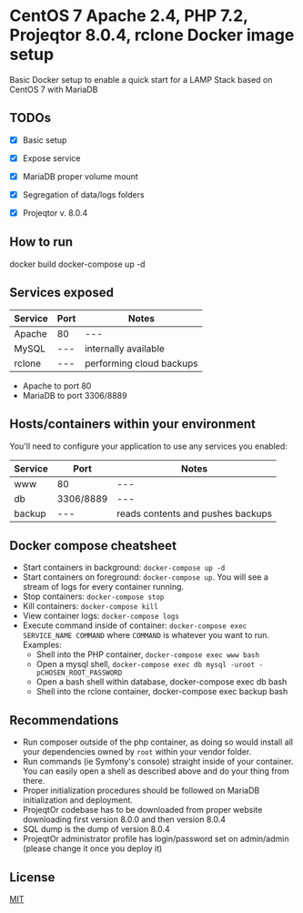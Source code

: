 # CentOS 7 Apache 2.4, PHP 7.2, Projeqtor 8.0.4, rclone Docker image setup

Basic Docker setup to enable a quick start for a LAMP Stack based on CentOS 7 with MariaDB

## TODOs

- [x] Basic setup
- [x] Expose service
- [x] MariaDB proper volume mount
- [x] Segregation of data/logs folders
- [x] Projeqtor v. 8.0.4
 
 
## How to run

docker build
docker-compose up -d

## Services exposed

| Service | Port | Notes |
| --- | --- | --- |
| Apache | 80 | --- |
| MySQL | --- | internally available |
| rclone | --- | performing cloud backups |

  * Apache to port 80
  * MariaDB to port 3306/8889

## Hosts/containers within your environment

You'll need to configure your application to use any services you enabled:

| Service | Port | Notes |
| --- | --- | --- |
| www | 80 | --- |
| db | 3306/8889 | --- |
| backup | --- | reads contents and pushes backups |

## Docker compose cheatsheet

  * Start containers in background: `docker-compose up -d`
  * Start containers on foreground: `docker-compose up`. You will see a stream of logs for every container running.
  * Stop containers: `docker-compose stop`
  * Kill containers: `docker-compose kill`
  * View container logs: `docker-compose logs`
  * Execute command inside of container: `docker-compose exec SERVICE_NAME COMMAND` where `COMMAND` is whatever you want to run. Examples:
    * Shell into the PHP container, `docker-compose exec www bash`
    * Open a mysql shell, `docker-compose exec db mysql -uroot -pCHOSEN_ROOT_PASSWORD`
    * Open a bash shell within database, docker-compose exec db bash
    * Shell into the rclone container, docker-compose exec backup bash

## Recommendations

  * Run composer outside of the php container, as doing so would install all your dependencies owned by `root` within your vendor folder.
  * Run commands (ie Symfony's console) straight inside of your container. You can easily open a shell as described above and do your thing from there.
  * Proper initialization procedures should be followed on MariaDB initialization and deployment.
  * ProjeqtOr codebase has to be downloaded from proper website downloading first version 8.0.0 and then version 8.0.4
  * SQL dump is the dump of version 8.0.4
  * ProjeqtOr administrator profile has login/password set on admin/admin (please change it once you deploy it)

## License
[MIT](/LICENSE)
